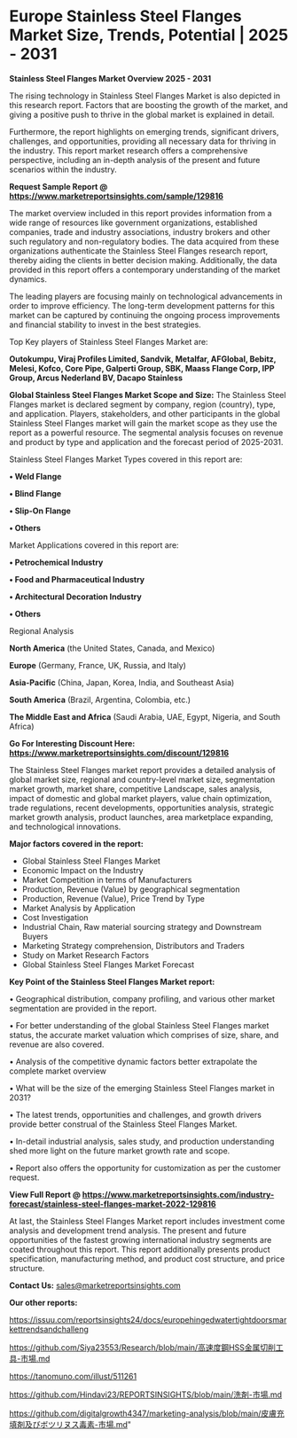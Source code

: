 # Europe Stainless Steel Flanges Market Size, Trends, Potential | 2025 - 2031

<Strong> Stainless Steel Flanges Market Overview 2025 - 2031</strong>

The rising technology in Stainless Steel Flanges Market is also depicted in this research report. Factors that are boosting the growth of the market, and giving a positive push to thrive in the global market is explained in detail.

Furthermore, the report highlights on emerging trends, significant drivers, challenges, and opportunities, providing all necessary data for thriving in the industry. This report market research offers a comprehensive perspective, including an in-depth analysis of the present and future scenarios within the industry.

<strong>Request Sample Report @ <a href=https://www.marketreportsinsights.com/sample/129816>https://www.marketreportsinsights.com/sample/129816</a></strong>

The market overview included in this report provides information from a wide range of resources like government organizations, established companies, trade and industry associations, industry brokers and other such regulatory and non-regulatory bodies. The data acquired from these organizations authenticate the Stainless Steel Flanges research report, thereby aiding the clients in better decision making. Additionally, the data provided in this report offers a contemporary understanding of the market dynamics.

The leading players are focusing mainly on technological advancements in order to improve efficiency. The long-term development patterns for this market can be captured by continuing the ongoing process improvements and financial stability to invest in the best strategies.

Top Key players of Stainless Steel Flanges Market are:

<strong>Outokumpu, Viraj Profiles Limited, Sandvik, Metalfar, AFGlobal, Bebitz, Melesi, Kofco, Core Pipe, Galperti Group, SBK, Maass Flange Corp, IPP Group, Arcus Nederland BV, Dacapo Stainless</strong>

<strong><b>Global Stainless Steel Flanges Market Scope and Size:</b></strong>
The Stainless Steel Flanges market is declared segment by company, region (country), type, and application. Players, stakeholders, and other participants in the global Stainless Steel Flanges market will gain the market scope as they use the report as a powerful resource. The segmental analysis focuses on revenue and product by type and application and the forecast period of 2025-2031.

Stainless Steel Flanges Market Types covered in this report are:

<strong>• Weld Flange

• Blind Flange

• Slip-On Flange

• Others</strong>

Market Applications covered in this report are:

<strong>• Petrochemical Industry

• Food and Pharmaceutical Industry

• Architectural Decoration Industry

• Others</strong> 

Regional Analysis

<strong>North America</strong> (the United States, Canada, and Mexico)

<strong>Europe</strong> (Germany, France, UK, Russia, and Italy)

<strong>Asia-Pacific</strong> (China, Japan, Korea, India, and Southeast Asia)

<strong>South America</strong> (Brazil, Argentina, Colombia, etc.)

<strong>The Middle East and Africa</strong> (Saudi Arabia, UAE, Egypt, Nigeria, and South Africa)

<strong>Go For Interesting Discount Here: <a href=https://www.marketreportsinsights.com/discount/129816>https://www.marketreportsinsights.com/discount/129816</a></strong>

The Stainless Steel Flanges market report provides a detailed analysis of global market size, regional and country-level market size, segmentation market growth, market share, competitive Landscape, sales analysis, impact of domestic and global market players, value chain optimization, trade regulations, recent developments, opportunities analysis, strategic market growth analysis, product launches, area marketplace expanding, and technological innovations.

<strong><b>Major factors covered in the report:</b></strong>
<ul>
  <li>Global Stainless Steel Flanges Market </li>
  <li>Economic Impact on the Industry</li>
  <li>Market Competition in terms of Manufacturers</li>
  <li>Production, Revenue (Value) by geographical segmentation</li>
  <li>Production, Revenue (Value), Price Trend by Type</li>
  <li>Market Analysis by Application</li>
  <li>Cost Investigation</li>
  <li>Industrial Chain, Raw material sourcing strategy and Downstream Buyers</li>
  <li>Marketing Strategy comprehension, Distributors and Traders</li>
  <li>Study on Market Research Factors</li>
  <li>Global Stainless Steel Flanges Market Forecast</li>
</ul>

<strong><b>Key Point of the Stainless Steel Flanges Market report:</b></strong>

• Geographical distribution, company profiling, and various other market segmentation are provided in the report.

• For better understanding of the global Stainless Steel Flanges market status, the accurate market valuation which comprises of size, share, and revenue are also covered.

• Analysis of the competitive dynamic factors better extrapolate the complete market overview

• What will be the size of the emerging Stainless Steel Flanges market in 2031?

• The latest trends, opportunities and challenges, and growth drivers provide better construal of the Stainless Steel Flanges Market.

• In-detail industrial analysis, sales study, and production understanding shed more light on the future market growth rate and scope.

• Report also offers the opportunity for customization as per the customer request.

<strong><b>View Full Report @ <a href=https://www.marketreportsinsights.com/industry-forecast/stainless-steel-flanges-market-2022-129816>https://www.marketreportsinsights.com/industry-forecast/stainless-steel-flanges-market-2022-129816</a></b></strong>


At last, the Stainless Steel Flanges Market report includes investment come analysis and development trend analysis. The present and future opportunities of the fastest growing international industry segments are coated throughout this report. This report additionally presents product specification, manufacturing method, and product cost structure, and price structure.

<strong>Contact Us:</strong>
sales@marketreportsinsights.com

<strong>Our other reports:</strong>

<a href=https://issuu.com/reportsinsights24/docs/europehingedwatertightdoorsmarkettrendsandchalleng>https://issuu.com/reportsinsights24/docs/europehingedwatertightdoorsmarkettrendsandchalleng</a>

<a href=https://github.com/Siya23553/Research/blob/main/高速度鋼HSS金属切削工具-市場.md>https://github.com/Siya23553/Research/blob/main/高速度鋼HSS金属切削工具-市場.md</a>

<a href=https://tanomuno.com/illust/511261>https://tanomuno.com/illust/511261</a>

<a href=https://github.com/Hindavi23/REPORTSINSIGHTS/blob/main/洗剤-市場.md>https://github.com/Hindavi23/REPORTSINSIGHTS/blob/main/洗剤-市場.md</a>

<a href=https://github.com/digitalgrowth4347/marketing-analysis/blob/main/皮膚充填剤及びボツリヌス毒素-市場.md>https://github.com/digitalgrowth4347/marketing-analysis/blob/main/皮膚充填剤及びボツリヌス毒素-市場.md</a>"
